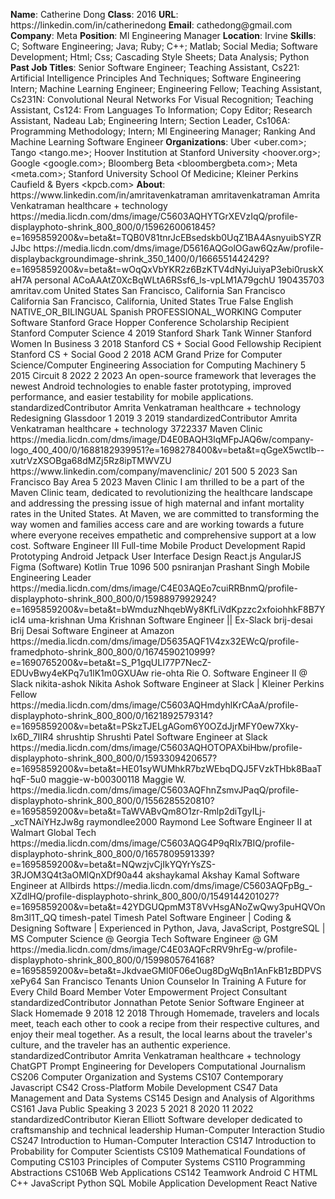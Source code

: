 **Name**: Catherine Dong
**Class**: 2016
**URL**: https://linkedin\.com/in/catherinedong
**Email**: cathedong@gmail\.com
**Company**: Meta
**Position**: Ml Engineering Manager
**Location**: Irvine
**Skills**: C; Software Engineering; Java; Ruby; C\+\+; Matlab; Social Media; Software Development; Html; Css; Cascading Style Sheets; Data Analysis; Python
**Past Job Titles**: Senior Software Engineer; Teaching Assistant, Cs221: Artificial Intelligence Principles And Techniques; Software Engineering Intern; Machine Learning Engineer; Engineering Fellow; Teaching Assistant, Cs231N: Convolutional Neural Networks For Visual Recognition; Teaching Assistant, Cs124: From Languages To Information; Copy Editor; Research Assistant, Nadeau Lab; Engineering Intern; Section Leader, Cs106A: Programming Methodology; Intern; Ml Engineering Manager; Ranking And Machine Learning Software Engineer
**Organizations**: Uber <uber\.com>; Tango <tango\.me>; Hoover Institution at Stanford University <hoover\.org>; Google <google\.com>; Bloomberg Beta <bloombergbeta\.com>; Meta <meta\.com>; Stanford University School Of Medicine; Kleiner Perkins Caufield & Byers <kpcb\.com>
**About**: https://www\.linkedin\.com/in/amritavenkatraman amritavenkatraman Amrita Venkatraman healthcare \+ technology https://media\.licdn\.com/dms/image/C5603AQHYTGrXEVzIqQ/profile\-displayphoto\-shrink\_800\_800/0/1596260061845?e=1695859200&v=beta&t=TQB0V81tnrJcEBsedskb0UqZ1BA4AsnyuibSYZRJJbc https://media\.licdn\.com/dms/image/D5616AQGolOGaw6QzAw/profile\-displaybackgroundimage\-shrink\_350\_1400/0/1666551442429?e=1695859200&v=beta&t=wOqQxVbYKR2z6BzKTV4dNyiJuiyaP3ebi0ruskXaH7A personal ACoAAAtZ0XcBqWLtA6RSsf6\_ls\-vpLM1A79gchU 190435703 amritav\.com United States San Francisco, California San Francisco California San Francisco, California, United States True False English NATIVE\_OR\_BILINGUAL Spanish PROFESSIONAL\_WORKING Computer Software Stanford Grace Hopper Conference Scholarship Recipient Stanford Computer Science  4 2019 Stanford Shark Tank Winner Stanford Women In Business 3 2018 Stanford CS \+ Social Good Fellowship Recipient Stanford CS \+ Social Good 2 2018 ACM Grand Prize for Computer Science/Computer Engineering Association for Computing Machinery 5 2015 Circuit 8 2022 2 2023 An open\-source framework that leverages the newest Android technologies to enable faster prototyping, improved performance, and easier testability for mobile applications\. standardizedContributor Amrita Venkatraman healthcare \+ technology Redesigning Glassdoor 1 2019 3 2019 standardizedContributor Amrita Venkatraman healthcare \+ technology 3722337 Maven Clinic https://media\.licdn\.com/dms/image/D4E0BAQH3lqMFpJAQ6w/company\-logo\_400\_400/0/1688182939951?e=1698278400&v=beta&t=qGgeX5wctIb\-\-xutrVzXSOBga68dMZj5Rz8ipTMWVZU https://www\.linkedin\.com/company/mavenclinic/ 201 500 5 2023 San Francisco Bay Area 5 2023 Maven Clinic I am thrilled to be a part of the Maven Clinic team, dedicated to revolutionizing the healthcare landscape and addressing the pressing issue of high maternal and infant mortality rates in the United States\. At Maven, we are committed to transforming the way women and families access care and are working towards a future where everyone receives empathetic and comprehensive support at a low cost\. Software Engineer III Full\-time Mobile Product Development Rapid Prototyping Android Jetpack User Interface Design React\.js AngularJS Figma \(Software\) Kotlin True 1096 500 psniranjan Prashant Singh Mobile Engineering Leader https://media\.licdn\.com/dms/image/C4E03AQEo7cuiRRBnmQ/profile\-displayphoto\-shrink\_800\_800/0/1598897992924?e=1695859200&v=beta&t=bWmduzNhqebWy8KfLiVdKpzzc2xfoiohhkF8B7YicI4 uma\-krishnan Uma Krishnan Software Engineer || Ex\-Slack brij\-desai Brij Desai Software Engineer at Amazon https://media\.licdn\.com/dms/image/D5635AQF1V4zx32EWcQ/profile\-framedphoto\-shrink\_800\_800/0/1674590210999?e=1690765200&v=beta&t=S\_P1gqULI77P7NecZ\-EDUvBwy4eKPq7u1lK1m0GXUAw rie\-ohta Rie O\. Software Engineer II @ Slack nikita\-ashok Nikita Ashok Software Engineer at Slack | Kleiner Perkins Fellow https://media\.licdn\.com/dms/image/C5603AQHmdyhlKrCAaA/profile\-displayphoto\-shrink\_800\_800/0/1621892579314?e=1695859200&v=beta&t=PSkzTJELgAGom6Y0OZdJjrMFY0ew7Xky\-lx6D\_7IIR4 shrushtip Shrushti Patel Software Engineer at Slack https://media\.licdn\.com/dms/image/C5603AQHOTOPAXbiHbw/profile\-displayphoto\-shrink\_800\_800/0/1593309420657?e=1695859200&v=beta&t=HE01syWUMhkR7bzWEbqDQJ5FVzkTHbk8BaaThqF\-5u0 maggie\-w\-b00300118 Maggie W\. https://media\.licdn\.com/dms/image/C5603AQFhnZsmvJPaqQ/profile\-displayphoto\-shrink\_800\_800/0/1556285520810?e=1695859200&v=beta&t=TaWVABvQm8O1zr\-Rmlp2diTgyILj\-\_xcTNAiYHzJw8g raymondlee2000 Raymond Lee Software Engineer II at Walmart Global Tech https://media\.licdn\.com/dms/image/C5603AQG4P9qRIx7BIQ/profile\-displayphoto\-shrink\_800\_800/0/1657809591339?e=1695859200&v=beta&t=NQwzjvCjIkYQYrYsZS\-3RJOM3Q4t3aOMlQnXDf90a44 akshaykamal Akshay Kamal Software Engineer at Allbirds https://media\.licdn\.com/dms/image/C5603AQFpBg\_\-XZdlHQ/profile\-displayphoto\-shrink\_800\_800/0/1549144201027?e=1695859200&v=beta&t=42YDGUQpmM3T8VvHsgANoZwQwy3puHQVOn8m3l1T\_QQ timesh\-patel Timesh Patel Software Engineer | Coding & Designing Software | Experienced in Python, Java, JavaScript, PostgreSQL | MS Computer Science @ Georgia Tech Software Engineer @ GM https://media\.licdn\.com/dms/image/C4E03AQFcRRV9hrEg\-w/profile\-displayphoto\-shrink\_800\_800/0/1599805764168?e=1695859200&v=beta&t=JkdvaeGMI0F06eOug8DgWqBn1AnFkB1zBDPVSxePy64 San Francisco Tenants Union Counselor In Training A Future for Every Child Board Member Voter Empowerment Project Consultant standardizedContributor Jonnathan Petote Senior Software Engineer at Slack Homemade 9 2018 12 2018 Through Homemade, travelers and locals meet, teach each other to cook a recipe from their respective cultures, and enjoy their meal together\. As a result, the local learns about the traveler's culture, and the traveler has an authentic experience\. standardizedContributor Amrita Venkatraman healthcare \+ technology ChatGPT Prompt Engineering for Developers Computational Journalism CS206 Computer Organization and Systems CS107 Contemporary Javascript CS42 Cross\-Platform Mobile Development CS47 Data Management and Data Systems CS145 Design and Analysis of Algorithms CS161 Java Public Speaking 3 2023 5 2021 8 2020 11 2022 standardizedContributor Kieran Elliott Software developer dedicated to craftsmanship and technical leadership Human\-Computer Interaction Studio CS247 Introduction to Human\-Computer Interaction CS147 Introduction to Probability for Computer Scientists CS109 Mathematical Foundations of Computing CS103 Principles of Computer Systems CS110 Programming Abstractions CS106B Web Applications CS142 Teamwork Android C HTML C\+\+ JavaScript Python SQL Mobile Application Development React Native
